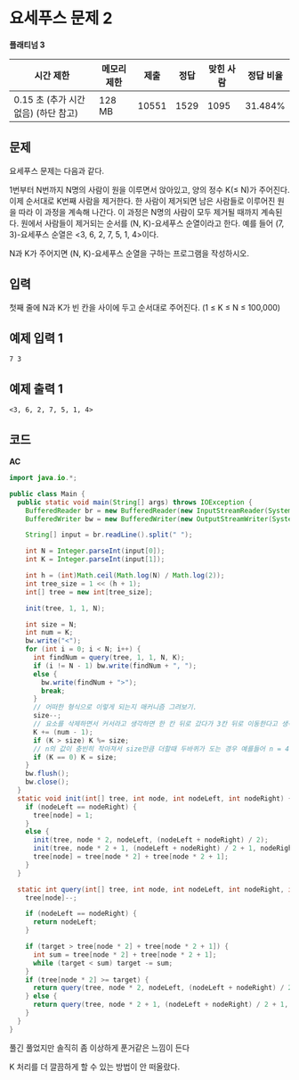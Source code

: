 # 요세푸스 문제 2

**플래티넘 3**

| 시간 제한                            | 메모리 제한 | 제출  | 정답 | 맞힌 사람 | 정답 비율 |
| ------------------------------------ | ----------- | ----- | ---- | --------- | --------- |
| 0.15 초 (추가 시간 없음) (하단 참고) | 128 MB      | 10551 | 1529 | 1095      | 31.484%   |

## 문제

요세푸스 문제는 다음과 같다.

1번부터 N번까지 N명의 사람이 원을 이루면서 앉아있고, 양의 정수 K(≤ N)가 주어진다. 이제 순서대로 K번째 사람을 제거한다. 한 사람이 제거되면 남은 사람들로 이루어진 원을 따라 이 과정을 계속해 나간다. 이 과정은 N명의 사람이 모두 제거될 때까지 계속된다. 원에서 사람들이 제거되는 순서를 (N, K)-요세푸스 순열이라고 한다. 예를 들어 (7, 3)-요세푸스 순열은 <3, 6, 2, 7, 5, 1, 4>이다.

N과 K가 주어지면 (N, K)-요세푸스 순열을 구하는 프로그램을 작성하시오.

## 입력

첫째 줄에 N과 K가 빈 칸을 사이에 두고 순서대로 주어진다. (1 ≤ K ≤ N ≤ 100,000)

## 예제 입력 1

```
7 3
```

## 예제 출력 1

```
<3, 6, 2, 7, 5, 1, 4>
```

## 코드

**AC**

```java
import java.io.*;

public class Main {
  public static void main(String[] args) throws IOException {
    BufferedReader br = new BufferedReader(new InputStreamReader(System.in));
    BufferedWriter bw = new BufferedWriter(new OutputStreamWriter(System.out));

    String[] input = br.readLine().split(" ");

    int N = Integer.parseInt(input[0]);
    int K = Integer.parseInt(input[1]);

    int h = (int)Math.ceil(Math.log(N) / Math.log(2));
    int tree_size = 1 << (h + 1);
    int[] tree = new int[tree_size];

    init(tree, 1, 1, N);

    int size = N;
    int num = K;
    bw.write("<");
    for (int i = 0; i < N; i++) {
      int findNum = query(tree, 1, 1, N, K);
      if (i != N - 1) bw.write(findNum + ", ");
      else {
        bw.write(findNum + ">");
        break;
      }
      // 어떠한 형식으로 이렇게 되는지 매커니즘 그려보기.
      size--;
      // 요소를 삭제하면서 커서라고 생각하면 한 칸 뒤로 갔다가 3칸 뒤로 이동한다고 생각하면 된다. 즉 K = K - 3 + 1
      K += (num - 1);
      if (K > size) K %= size;
      // n의 값이 충빈히 작아져서 size만큼 더할때 두바퀴가 도는 경우 예를들어 n = 4, k= 4였을 때 n = 3으로 되고 k의 값은 6으로 되면서 k가 3이 되어야 하지만, 0으로 되어버린다.
      if (K == 0) K = size;
    }
    bw.flush();
    bw.close();
  }
  static void init(int[] tree, int node, int nodeLeft, int nodeRight) {
    if (nodeLeft == nodeRight) {
      tree[node] = 1;
    }
    else {
      init(tree, node * 2, nodeLeft, (nodeLeft + nodeRight) / 2);
      init(tree, node * 2 + 1, (nodeLeft + nodeRight) / 2 + 1, nodeRight);
      tree[node] = tree[node * 2] + tree[node * 2 + 1];
    }
  }

  static int query(int[] tree, int node, int nodeLeft, int nodeRight, int target) {
    tree[node]--;

    if (nodeLeft == nodeRight) {
      return nodeLeft;
    }

    if (target > tree[node * 2] + tree[node * 2 + 1]) {
      int sum = tree[node * 2] + tree[node * 2 + 1];
      while (target < sum) target -= sum;
    }
    if (tree[node * 2] >= target) {
      return query(tree, node * 2, nodeLeft, (nodeLeft + nodeRight) / 2, target);
    } else {
      return query(tree, node * 2 + 1, (nodeLeft + nodeRight) / 2 + 1, nodeRight, target - tree[node * 2]);
    }
  }
}
```

풀긴 풀었지만 솔직히 좀 이상하게 푼거같은 느낌이 든다

K 처리를 더 깔끔하게 할 수 있는 방법이 안 떠올랐다.
